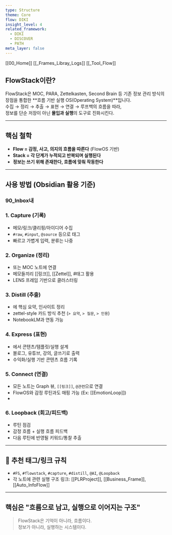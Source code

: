 ```yaml
---
type: Structure
theme: Core
flow: DIKI
insight_level: 4
related_framework:
  - DIKI
  - DISCOVER
  - PATH
meta_layer: false
---
```

[[00_Home]]
[[_Frames_Libray_Logs]]
[[_Tool_Flow]]
## FlowStack이란?

FlowStack은 MOC, PARA, Zettelkasten, Second Brain 등 기존 정보 관리 방식의 장점을 통합한  **흐름 기반 실행 OS(Operating System)**입니다.  
수집 → 정리 → 추출 → 표현 → 연결 → 루프백의 흐름을 따라,  
정보를 단순 저장이 아닌 **몰입과 실행**의 도구로 진화시킨다.

---

## 핵심 철학

- **Flow = 감정, 사고, 의지의 흐름을 따른다** (FlowOS 기반)
- **Stack = 각 단계가 누적되고 반복되며 실행된다**
- **정보는 쓰기 위해 존재한다, 흐름에 맞춰 작동한다**

---

## 사용 방법 (Obsidian 활용 기준)
### 90_Inbox내

### 1. Capture (기록)  
- 메모/링크/클리핑/아이디어 수집  
- `#raw`, `#input`, `@source` 등으로 태그  
- 빠르고 가볍게 입력, 분류는 나중

### 2. Organize (정리)  
- 또는 MOC 노트에 연결  
- 메모들끼리 [[링크]], [[Zettel]], #태그 활용  
- LENS 프레임 기반으로 클러스터링

### 3. Distill (추출)  
- 에 핵심 요약, 인사이트 정리  
- zettel-style 카드 방식 추천 (`> 요약`, `> 질문`, `> 인용`)  
- NotebookLM과 연동 가능

### 4. Express (표현)  
- 에서 콘텐츠/템플릿/실행 설계 
- 블로그, 유튜브, 강의, 글쓰기로 출력
- 수익화/실행 기반 콘텐츠 흐름 기록

### 5. Connect (연결)  
- 모든 노트는 Graph 뷰, `[[링크]]`, `@관련`으로 연결  
- FlowOS와 감정 루틴과도 매핑 가능 (Ex: [[EmotionLoop]])
- 
### 6. Loopback (회고/피드백)  
-  루틴 점검  
- 감정 흐름 + 실행 흐름 피드백 
- 다음 루틴에 반영될 키워드/통찰 추출


---

## 📎 추천 태그/링크 규칙

- `#FS`, `#flowstack`, `#capture`, `#distill`, `@AI`, `@Loopback`
- 각 노트에 관련 실행 구조 링크: [[PLRProject]], [[Business_Frame]], [[Auto_InfoFlow]]

---

##  핵심은 "흐름으로 남고, 실행으로 이어지는 구조"

> FlowStack은 기억이 아니라, 흐름이다.  
> 정보가 아니라, 실행하는 시스템이다.


